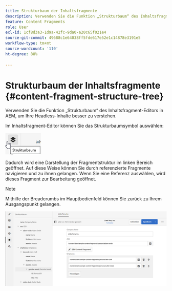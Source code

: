 ```yaml
---
title: Strukturbaum der Inhaltsfragmente
description: Verwenden Sie die Funktion „Strukturbaum“ des Inhaltsfragment-Editors in AEM, um Ihre Headless-Inhalte besser zu verstehen.
feature: Content Fragments
role: User
exl-id: 1cf8d3a3-1d9a-42fc-9da0-a20c65f021e4
source-git-commit: 49688c1e64038ff5fde617e52e1c14878e3191e5
workflow-type: tm+mt
source-wordcount: '110'
ht-degree: 88%

---
```


# Strukturbaum der Inhaltsfragmente {#content-fragment-structure-tree}

Verwenden Sie die Funktion „Strukturbaum“ des Inhaltsfragment-Editors in AEM, um Ihre Headless-Inhalte besser zu verstehen.

Im Inhaltsfragment-Editor können Sie das Strukturbaumsymbol auswählen:

![Strukturbaum der Inhaltsfragmente](assets/cfm-structuretree-01.png)

Dadurch wird eine Darstellung der Fragmentstruktur im linken Bereich geöffnet. Auf diese Weise können Sie durch referenzierte Fragmente navigieren und zu ihnen gelangen. Wenn Sie eine Referenz auswählen, wird dieses Fragment zur Bearbeitung geöffnet.

>[!NOTE]
>
>Mithilfe der Breadcrumbs im Hauptbedienfeld können Sie zurück zu Ihrem Ausgangspunkt gelangen.

![Strukturbaum der Inhaltsfragmente](assets/cfm-structuretree-02.png)
